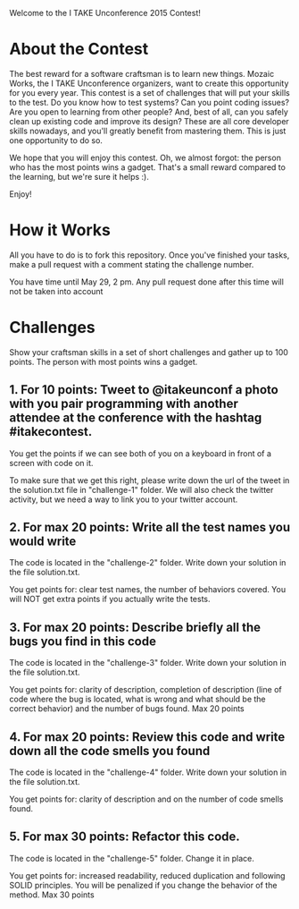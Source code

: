 Welcome to the I TAKE Unconference 2015 Contest!

# About the Contest

The best reward for a software craftsman is to learn new things. Mozaic Works, the I TAKE Unconference organizers, want to create this opportunity for you every year. This contest is a set of challenges that will put your skills to the test. Do you know how to test systems? Can you point coding issues? Are you open to learning from other people? And, best of all, can you safely clean up existing code and improve its design? These are all core developer skills nowadays, and you'll greatly benefit from mastering them. This is just one opportunity to do so.

We hope that you will enjoy this contest. Oh, we almost forgot: the person who has the most points wins a gadget. That's a small reward compared to the learning, but we're sure it helps :).

Enjoy!

# How it Works

All you have to do is to fork this repository. Once you've finished your tasks, make a pull request with a comment stating the challenge number.

You have time until May 29, 2 pm. Any pull request done after this time will not be taken into account

# Challenges

Show your craftsman skills in a set of short challenges and gather up to 100 points. The person with most points wins a gadget.

## 1. For 10 points: Tweet to @itakeunconf a photo with you pair programming with another attendee at the conference with the hashtag #itakecontest.

You get the points if we can see both of you on a keyboard in front of a screen with code on it.

To make sure that we get this right, please write down the url of the tweet in the solution.txt file in "challenge-1" folder. We will also check the twitter activity, but we need a way to link you to your twitter account.

## 2. For max 20 points: Write all the test names you would write 

The code is located in the "challenge-2" folder. Write down your solution in the file solution.txt.

You get points for: clear test names, the number of behaviors covered. You will NOT get extra points if you actually write the tests.

## 3. For max 20 points:  Describe briefly all the bugs you find in this code

The code is located in the "challenge-3" folder. Write down your solution in the file solution.txt.

You get points for: clarity of description, completion of description (line of code where the bug is located, what is wrong and what should be the correct behavior) and the number of bugs found. Max 20 points

## 4. For max 20 points: Review this code and write down all the code smells you found

The code is located in the "challenge-4" folder. Write down your solution in the file solution.txt.

You get points for: clarity of description and on the number of code smells found.

## 5. For max 30 points: Refactor this code.

The code is located in the "challenge-5" folder. Change it in place.

You get points for: increased readability, reduced duplication and following SOLID principles. You will be penalized if you change the behavior of the method. Max 30 points


